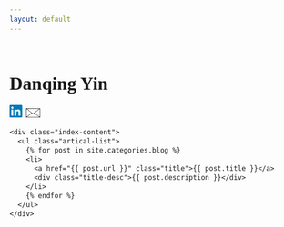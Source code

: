 ```yaml
---
layout: default
---
```


<body>
  <div class="index-wrapper">
    <div class="aside">
      <div class="info-card">
        <h1><font size="6" face = "Agency FB">Danqing Yin</font></h1>
        <a href="http://linkedin.com/in/danqing-yin-412a76b7" target="_blank"><img src="images/linkedin-icon-31.png" alt="" width="25"/></a>
        <a href="mailto:danqing.yin@yahoo.com" target="_blank"><img src="images/mail_icon.jpg" alt="" width="25"/></a>
      </div>
      <!--<div id="particles-js"></div>-->
    </div>

    <div class="index-content">
      <ul class="artical-list">
        {% for post in site.categories.blog %}
        <li>
          <a href="{{ post.url }}" class="title">{{ post.title }}</a>
          <div class="title-desc">{{ post.description }}</div>
        </li>
        {% endfor %}
      </ul>
    </div>
  </div>
</body>
